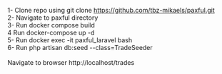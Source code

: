 1- Clone repo using git clone https://github.com/tbz-mikaels/paxful.git <br>
2- Navigate to paxful directory<br>
3- Run docker compose build<br>
4 Run docker-compose up -d<br>
5- Run docker exec -it paxful_laravel bash<br>
6- Run php artisan db:seed --class=TradeSeeder<br>
<br>
Navigate to browser http://localhost/trades
